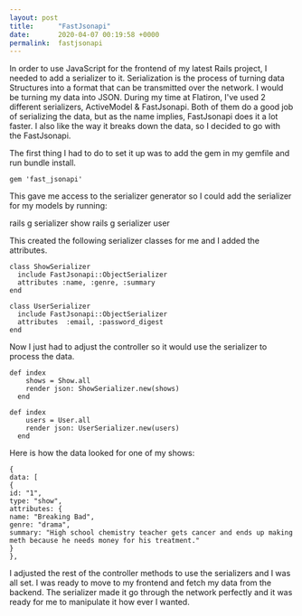 ```yaml
---
layout: post
title:      "FastJsonapi"
date:       2020-04-07 00:19:58 +0000
permalink:  fastjsonapi
---
```



In order to use JavaScript for the frontend of my latest Rails project, I needed to add a serializer to it. Serialization is the process of turning data Structures into a format that can be transmitted over the network. I would be turning my data into JSON. During my time at Flatiron, I've used 2 different serializers, ActiveModel & FastJsonapi. Both of them do a good job of serializing the data, but as the name implies, FastJsonapi does it a lot faster. I also like the way it breaks down the data, so  I decided to go with the FastJsonapi.

The first thing I had to do to set it up was to add the gem in my gemfile and run bundle install.
```
gem 'fast_jsonapi'
```
This gave me access to the serializer generator so I could add the serializer for my models by running:

rails g serializer show
rails g serializer user

This created the following serializer classes for me and I added the attributes.
```
class ShowSerializer
  include FastJsonapi::ObjectSerializer
  attributes :name, :genre, :summary
end
```
```
class UserSerializer
  include FastJsonapi::ObjectSerializer
  attributes  :email, :password_digest 
end
```
Now I just had to adjust the controller so it would use the serializer to process the data.

```
def index 
    shows = Show.all
    render json: ShowSerializer.new(shows)
  end
```
```
def index 
    users = User.all 
    render json: UserSerializer.new(users) 
  end
```
Here is how the data looked for one of my shows:
```
{
data: [
{
id: "1",
type: "show",
attributes: {
name: "Breaking Bad",
genre: "drama",
summary: "High school chemistry teacher gets cancer and ends up making meth because he needs money for his treatment."
}
},
```
I adjusted the rest of the controller methods to use the serializers and I was all set.
I was ready to move to my frontend and fetch my data from the backend. The serializer made it go through the network perfectly and it was ready for me to manipulate it how ever I wanted.





